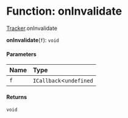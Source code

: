 # Function: onInvalidate

[Tracker](/auto-docs/reactive/modules/Tracker.md).onInvalidate

**onInvalidate**(`f`): `void`

#### Parameters

| Name | Type |
| :------ | :------ |
| `f` | `ICallback`<`undefined` | [`Computation`](/auto-docs/reactive/classes/Tracker.Computation.md)<`any`>, `void`> |

#### Returns

`void`
